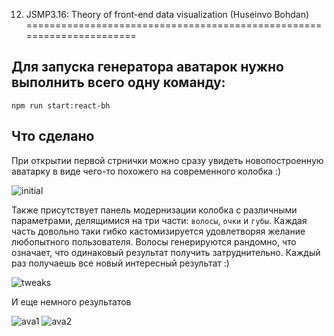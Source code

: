 12. JSMP3.16: Theory of front-end data visualization (Huseinvo Bohdan)
======================================================================

## Для запуска генератора аватарок нужно выполнить всего одну команду:
 
    npm run start:react-bh
    
## Что сделано

При открытии первой стрнички можно сразу увидеть новопостроенную аватарку в виде чего-то похожего на современного колобка :)

![initial](/initial.png)

Также присутствует панель модернизации колобка с различными параметрами, делящимися на три части: `волосы`, `очки` и `губы`. Каждая часть довольно таки гибко кастомизируется удовлетворяя желание любопытного пользователя. Волосы генерируются рандомно, что означает, что одинаковый результат получить затруднительно. Каждый раз получаешь все новый интересный результат :)

![tweaks](/tweaks.PNG)

И еще немного результатов

![ava1](/ava1.PNG)
![ava2](/ava2.PNG)
